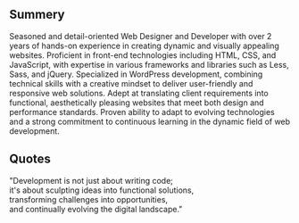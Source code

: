 ## Summery
Seasoned and detail-oriented Web Designer and Developer with over 2 years of hands-on experience in creating dynamic and visually appealing websites. Proficient in front-end technologies including HTML, CSS, and JavaScript, with expertise in various frameworks and libraries such as Less, Sass, and jQuery. Specialized in WordPress development, combining technical skills with a creative mindset to deliver user-friendly and responsive web solutions. Adept at translating client requirements into functional, aesthetically pleasing websites that meet both design and performance standards. Proven ability to adapt to evolving technologies and a strong commitment to continuous learning in the dynamic field of web development.

## Quotes
"Development is not just about writing code; <br>
it's about sculpting ideas into functional solutions, <br>
transforming challenges into opportunities, <br>
and continually evolving the digital landscape."
